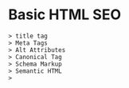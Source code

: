 # Basic HTML SEO
    > title tag
    > Meta Tags
    > Alt Attributes
    > Canonical Tag
    > Schema Markup
    > Semantic HTML
    > 